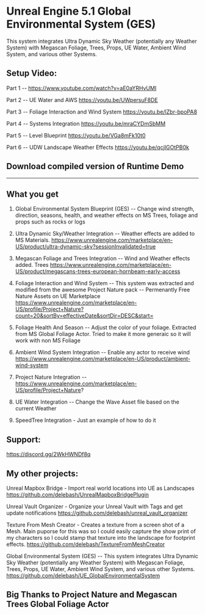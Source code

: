# Unreal Engine 5.1 Global Environmental System (GES)

This system integrates Ultra Dynamic Sky Weather (potentially any Weather System) with Megascan Foliage, Trees, Props,  UE Water, Ambient Wind System, and various other Systems.
 

## Setup Video:
Part 1 --  https://www.youtube.com/watch?v=aE0aYRHvUMI

Part 2 -- UE Water and AWS https://youtu.be/UWpersuF8DE

Part 3 -- Foliage Interaction and Wind System https://youtu.be/lZbr-bpoPA8

Part 4 -- Systems Integration https://youtu.be/mraCYDmSbMM

Part 5 -- Level Blueprint https://youtu.be/VGa8mFk10t0

Part 6 -- UDW Landscape Weather Effects https://youtu.be/qcjIGOtPB0k





## Download compiled version of Runtime Demo


___

## What you get

1) Global Environmental System Blueprint (GES) -- Change wind strength, direction, seasons, health, and weather effects on MS Trees, foliage and props such as rocks or logs

2) Ultra Dynamic Sky/Weather Integration -- Weather effects are added to MS Materials. https://www.unrealengine.com/marketplace/en-US/product/ultra-dynamic-sky?sessionInvalidated=true

2) Megascan Foliage and Trees Integration  -- Wind and Weather effects added. Trees https://www.unrealengine.com/marketplace/en-US/product/megascans-trees-european-hornbeam-early-access

3) Foliage Interaction and Wind System -- This system was extracted and modified from the awesome Project Nature pack -- Permenantly Free Nature Assets on UE Marketplace https://www.unrealengine.com/marketplace/en-US/profile/Project+Nature?count=20&sortBy=effectiveDate&sortDir=DESC&start=

4) Foliage Health And Season -- Adjust the color of your foliage.  Extracted from MS Global Foliage Actor.  Tried to make it more generaic so it will work with non MS Foliage

5) Ambient Wind System Integration -- Enable any actor to receive wind  https://www.unrealengine.com/marketplace/en-US/product/ambient-wind-system

6) Project Nature Integration   -- https://www.unrealengine.com/marketplace/en-US/profile/Project+Nature?

6) UE Water Integration -- Change the Wave Asset file based on the current Weather 

7) SpeedTree Integration - Just an example of how to do it


## Support:
https://discord.gg/2WkHWNDf8q

## My other projects:

Unreal Mapbox Bridge  -  Import real world locations into UE as Landscapes
https://github.com/delebash/UnrealMapboxBridgePlugin

Unreal Vault Organizer -  Organize your Unreal Vault with Tags and get update notifications
https://github.com/delebash/unreal_vault_organizer

Texture From Mesh Creator - Creates a texture from a screen shot of a Mesh.  Main puporse for this was so I could easily capture the show print of my characters so I could stamp that texture into the landscape for footprint effects.
https://github.com/delebash/TextureFromMeshCreator

Global Environmental System (GES) -- This system integrates Ultra Dynamic Sky Weather (potentially any Weather System) with Megascan Foliage, Trees, Props, UE Water, Ambient Wind System, and various other Systems.
https://github.com/delebash/UE_GlobalEnvironmentalSystem


## Big Thanks to Project Nature and Megascan Trees Global Foliage Actor
